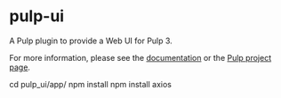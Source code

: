 # pulp-ui

A Pulp plugin to provide a Web UI for Pulp 3.

For more information, please see the [documentation](docs/index.rst) or the [Pulp project page](https://pulpproject.org/).


cd pulp_ui/app/
npm install
npm install axios
